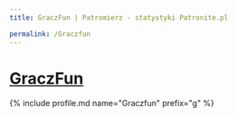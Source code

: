 ```yaml
---
title: GraczFun | Patromierz - statystyki Patronite.pl

permalink: /Graczfun
---
```


# [GraczFun](https://patronite.pl/Graczfun)

{% include profile.md name="Graczfun" prefix="g" %}
